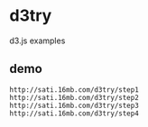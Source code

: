 d3try
=====

d3.js examples

demo
----

    http://sati.16mb.com/d3try/step1
    http://sati.16mb.com/d3try/step2
    http://sati.16mb.com/d3try/step3
    http://sati.16mb.com/d3try/step4